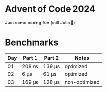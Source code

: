 # Advent of Code 2024

Just some coding fun (still Julia 🤭)

# Benchmarks

| Day | Part 1 | Part 2 | Notes         |
| --- | ------ | ------ | ------------- |
| 01  | 208 ns | 139 μs | optimized     |
| 02  | 6 μs   | 61 μs  | optimized     |
| 03  | 169 μs | 128 μs | non-optimized |
